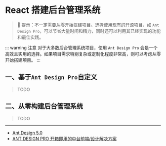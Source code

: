# React 搭建后台管理系统

> 🔔 提示：不一定需要从零开始搭建项目。选择使用现有的开源项目，如 `Ant Design Pro`，可以节省大量时间和精力，同时还可以利用其已经实现的功能和最佳实践。

::: warning 注意
对于大多数后台管理系统项目，使用 `Ant Design Pro` 会是一个高效且实用的选择。如果项目需求特别复杂或定制化程度非常高，则可以考虑从零开始搭建项目。
:::

## 一、基于`Ant Design Pro`自定义

> TODO

## 二、从零构建后台管理系统

> TODO

---

- [Ant Design 5.0](https://ant.design/index-cn)
- [ANT DESIGN PRO 开箱即用的中台前端/设计解决方案](https://pro.ant.design/zh-CN)

<!-- - [admin-antd-react](http://admin-antd-react.liqingsong.cc/v2_vite/guide/) -->

<!-- https://docs.pingcode.com/ask/ask-ask/276864.html -->
